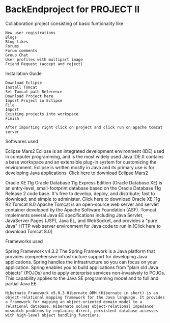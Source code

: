 # BackEndproject for PROJECT II

Collaboration project consisting of basic funtionality like

    New user registrations
    Blogs
    Blog likes
    Forums
    Forum comments
    Group Chat
    User profiles with multipart image
    Friend Request (accept and reject)

Installation Guide

    Download Eclipse
    Install Tomcat
    Set Tomcat path Reference
    Download Project here
    Import Project in Eclipse
    File
    Import
    Existing projects into workspace
    Finish
    
    After importing right click on project and click run on apache tomcat server


Softwares used

   
   Eclipse Mars2 Eclipse is an integrated development environment (IDE) used in computer programming, and is the most widely used Java IDE.It contains a base workspace and an extensible plug-in system for customizing the environment. Eclipse is written mostly in Java and its primary use is for developing Java applications. Click here to download Eclipse Mars2
   
   Oracle XE 11g Oracle Database 11g Express Edition (Oracle Database XE) is an entry-level, small-footprint database based on the Oracle Database 11g Release 2 code base. It's free to develop, deploy, and distribute; fast to download; and simple to administer. Click here to download Oracle XE 11g R2
    Tomcat 8.0 Apache Tomcat is an open-source web server and servlet container developed by the Apache Software Foundation (ASF). Tomcat implements several Java EE specifications including Java Servlet, JavaServer Pages (JSP), Java EL, and WebSocket, and provides a "pure Java" HTTP web server environment for Java code to run in.[Click here to download Tomcat 8.0]

Frameworks used

   Spring Framework v4.3.2 The Spring Framework is a Java platform that provides comprehensive infrastructure support for developing Java applications. Spring handles the infrastructure so you can focus on your application. Spring enables you to build applications from "plain old Java objects" (POJOs) and to apply enterprise services non-invasively to POJOs. This capability applies to the Java SE programming model and to full and partial Java EE.

    Hibernate Framework v5.0.3 Hibernate ORM (Hibernate in short) is an object-relational mapping framework for the Java language. It provides a framework for mapping an object-oriented domain model to a relational database. Hibernate solves object-relational impedance mismatch problems by replacing direct, persistent database accesses with high-level object handling functions.
